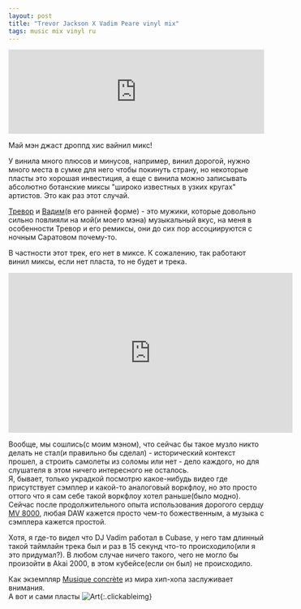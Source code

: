 ```yaml
---
layout: post
title: "Trevor Jackson X Vadim Peare vinyl mix"
tags: music mix vinyl ru
---
```

<iframe width="100%" height="166" scrolling="no" frameborder="no" allow="autoplay" src="https://w.soundcloud.com/player/?url=https%3A//api.soundcloud.com/tracks/1457738533&color=%2380ac70&auto_play=false&hide_related=false&show_comments=true&show_user=true&show_reposts=false&show_teaser=true"></iframe>

Май мэн джаст дроппд хис вайнил микс!

<!--more-->
У винила много плюсов и минусов, например, винил дорогой, нужно много места в сумке для него чтобы покинуть страну, но некоторые пласты это хорошая инвестиция, а еще с винила можно записывать абсолютно ботанские миксы "широко известных в узких кругах" артистов. Это как раз этот случай.

[Тревор](https://www.discogs.com/artist/35609-Trevor-Jackson) и [Вадим](https://www.discogs.com/artist/1444-DJ-Vadim)(в его ранней форме) - это мужики, которые довольно сильно повлияли на мой(и моего мэна) музыкальный вкус, на меня в особенности Тревор и его ремиксы, они до сих пор ассоциируются с ночным Саратовом почему-то.

В частности этот трек, его нет в миксе. К сожалению, так работают винил миксы, если нет пласта, то не будет и трека.
<iframe width="560" height="315" src="https://www.youtube.com/embed/R0OQ-ex1dXM" title="New Kingdom - Cheap Thrills (Underdog Remix)" frameborder="0" allow="accelerometer; autoplay; clipboard-write; encrypted-media; gyroscope; picture-in-picture; web-share" allowfullscreen></iframe>


Вообще, мы сошлись(с моим мэном), что сейчас бы такое музло никто делать не стал(и правильно бы сделал) - исторический контекст прошел, а строить самолеты из соломы или нет - дело каждого, но для слушателя в этом ничего интересного не осталось.   
Я, бывает, только украдкой посмотрю какое-нибудь видео где присутствует сэмплер и какой-то аналоговый воркфлоу, но это просто оттого что я сам себе такой воркфлоу хотел раньше(было модно). Сейчас после продолжительного опыта использования дорогого сердцу [MV 8000](https://www.roland.com/global/products/mv-8000/), любая DAW кажется просто чем-то божественным, а музыка с сэмплера кажется простой.

Хотя, я где-то видел что DJ Vadim работал в Cubase, у него там длинный такой таймлайн трека был и раз в 15 секунд что-то происходило(или я это придумал?). В любом случае ничего такого, чего не могло бы произойти в Akai 2000, в этом кубейсе(если он был) не происходило.

Как экземпляр [Musique concrète](https://en.wikipedia.org/wiki/Musique_concr%C3%A8te) из мира хип-хопа заслуживает внимания.  
А вот и сами пласты
![Art]({{site.url}}/assets/images/trevor_x_vadim.JPG){:.clickableimg}